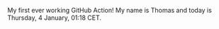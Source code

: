 My first ever working GitHub Action!
My name is Thomas and today is Thursday, 4 January, 01:18 CET. 
